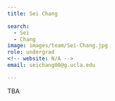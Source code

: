 ```yaml
---
title: Sei Chang

search:
  - Sei
  - Chang
image: images/team/Sei-Chang.jpg
role: undergrad
<!-- website: N/A -->
email: seichang00@g.ucla.edu

---
```


TBA
